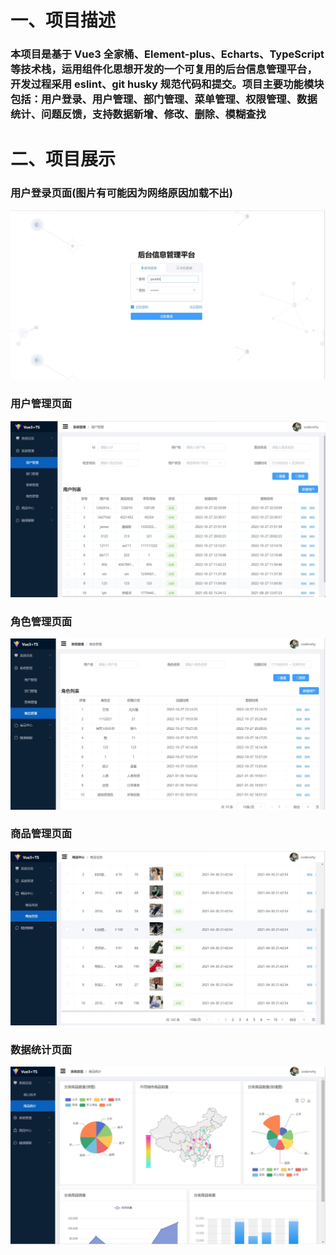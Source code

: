 # 一、项目描述
### 本项目是基于 Vue3 全家桶、Element-plus、Echarts、TypeScript 等技术栈，运用组件化思想开发的一个可复用的后台信息管理平台，开发过程采用 eslint、git husky 规范代码和提交。项目主要功能模块包括：用户登录、用户管理、部门管理、菜单管理、权限管理、数据统计、问题反馈，支持数据新增、修改、删除、模糊查找
# 二、项目展示
### 用户登录页面(图片有可能因为网络原因加载不出)
![](./preview/login.jpg)
### 用户管理页面
![](./preview/user.jpg)
### 角色管理页面
![](./preview/role.jpg)
### 商品管理页面
![](./preview/goods.jpg)
### 数据统计页面
![](./preview/data.jpg)


